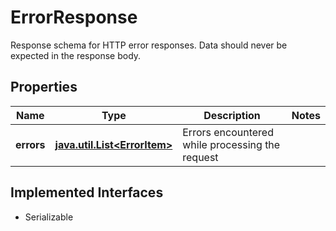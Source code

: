 

# ErrorResponse

Response schema for HTTP error responses. Data should never be expected in the response body.

## Properties

Name | Type | Description | Notes
------------ | ------------- | ------------- | -------------
**errors** | [**java.util.List&lt;ErrorItem&gt;**](ErrorItem.md) | Errors encountered while processing the request | 


## Implemented Interfaces

* Serializable


